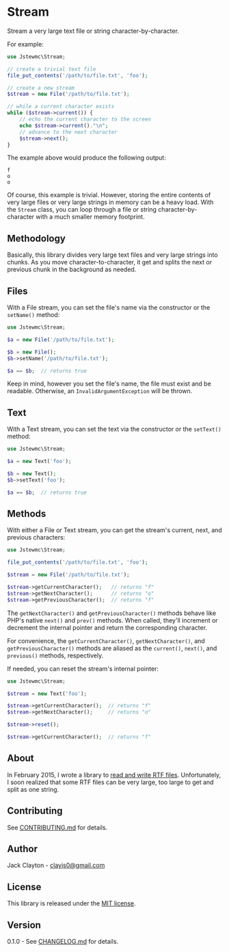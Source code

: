 # Stream

Stream a very large text file or string character-by-character.

For example:

```php
use Jstewmc\Stream;

// create a trivial text file
file_put_contents('/path/to/file.txt', 'foo');

// create a new stream
$stream = new File('/path/to/file.txt');

// while a current character exists
while ($stream->current()) {
	// echo the current character to the screen
	echo $stream->current()."\n";	
	// advance to the next character
	$stream->next();
}
```

The example above would produce the following output:

```
f
o
o
```

Of course, this example is trivial. However, storing the entire contents of very large files or very large strings in memory can be a heavy load. With the `Stream` class, you can loop through a file or string character-by-character with a much smaller memory footprint.

## Methodology

Basically, this library divides very large text files and very large strings into chunks. As you move character-to-character, it get and splits the next or previous chunk in the background as needed.

## Files

With a File stream, you can set the file's name via the constructor or the `setName()` method:

```php
use Jstewmc\Stream;

$a = new File('/path/to/file.txt');

$b = new File();
$b->setName('/path/to/file.txt');

$a == $b;  // returns true
```

Keep in mind, however you set the file's name, the file must exist and be readable. Otherwise, an `InvalidArgumentException` will be thrown.

## Text

With a Text stream, you can set the text via the constructor or the `setText()` method:

```php
use Jstewmc\Stream;

$a = new Text('foo');

$b = new Text();
$b->setText('foo');

$a == $b;  // returns true
```

## Methods

With either a File or Text stream, you can get the stream's current, next, and previous characters:

```php
use Jstewmc\Stream;

file_put_contents('/path/to/file.txt', 'foo');

$stream = new File('/path/to/file.txt');

$stream->getCurrentCharacter();   // returns "f"
$stream->getNextCharacter();      // returns "o"
$stream->getPreviousCharacter();  // returns "f"
```

The `getNextCharacter()` and `getPreviousCharacter()` methods behave like PHP's native `next()` and `prev()` methods. When called, they'll increment or decrement the internal pointer and return the corresponding character.

For convenience, the `getCurrentCharacter()`, `getNextCharacter()`, and `getPreviousCharacter()` methods are aliased as the `current()`, `next()`, and `previous()` methods, respectively.

If needed, you can reset the stream's internal pointer:

```php
use Jstewmc\Stream;

$stream = new Text('foo');

$stream->getCurrentCharacter();  // returns "f"
$stream->getNextCharacter();     // returns "o"

$stream->reset();

$stream->getCurrentCharacter();  // returns "f"
```

## About

In February 2015, I wrote a library to [read and write RTF files](https://github.com/jstewmc/rtf). Unfortunately, I soon realized that some RTF files can be very large, too large to get and split as one string.

## Contributing

See [CONTRIBUTING.md](https://github.com/jstewmc/stream/blob/master/CONTRIBUTING.md) for details.

## Author

Jack Clayton - [clayjs0@gmail.com](mailto:clayjs0@gmail.com)

## License

This library is released under the [MIT license](https://github.com/jstewmc/stream/blob/master/LICENSE).

## Version

0.1.0 - See [CHANGELOG.md](https://github.com/jstewmc/stream/blob/master/CHANGELOG.md) for details.
